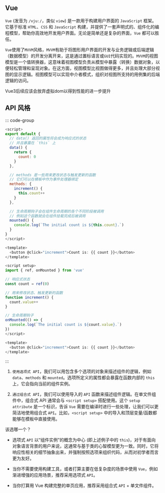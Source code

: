 ## Vue

`Vue` (发音为 `/vjuː/`，类似 `view`) 是一款用于构建用户界面的 `JavaScript` 框架。它基于标准 `HTML`、`CSS` 和 `JavaScript` 构建，并提供了一套声明式的、组件化的编程模型，帮助你高效地开发用户界面。无论是简单还是复杂的界面，`Vue` 都可以胜任。

`Vue`使用了`MVVM`风格，`MVVM`有助于将图形用户界面的开发与业务逻辑或后端逻辑（数据模型）的开发分离开来，这是通过置标语言或`GUI`代码实现的。`MVVM`的视图模型是一个值转换器，这意味着视图模型负责从模型中暴露（转换）数据对象，以便轻松管理和呈现对象。在这方面，视图模型比视图做得更多，并且处理大部分视图的显示逻辑。视图模型可以实现中介者模式，组织对视图所支持的用例集的后端逻辑的访问。

Vue3后续应该会放弃虚拟dom以得到性能的进一步提升

## API 风格


::: code-group

```js [选项式 API (Options API)]
<script>
export default {
  // data() 返回的属性将会成为响应式的状态
  // 并且暴露在 `this` 上
  data() {
    return {
      count: 0
    }
  },

  // methods 是一些用来更改状态与触发更新的函数
  // 它们可以在模板中作为事件处理器绑定
  methods: {
    increment() {
      this.count++
    }
  },

  // 生命周期钩子会在组件生命周期的各个不同阶段被调用
  // 例如这个函数就会在组件挂载完成后被调用
  mounted() {
    console.log(`The initial count is ${this.count}.`)
  }
}
</script>

<template>
  <button @click="increment">Count is: {{ count }}</button>
</template>
```

```ts [组合式 API (Composition API)]
<script setup>
import { ref, onMounted } from 'vue'

// 响应式状态
const count = ref(0)

// 用来修改状态、触发更新的函数
function increment() {
  count.value++
}

// 生命周期钩子
onMounted(() => {
  console.log(`The initial count is ${count.value}.`)
})
</script>

<template>
  <button @click="increment">Count is: {{ count }}</button>
</template>
```

:::

1. `使用选项式 API`，我们可以用包含多个选项的对象来描述组件的逻辑，例如 `data`、`methods` 和 `mounted`。选项所定义的属性都会暴露在函数内部的 `this` 上，它会指向当前的组件实例。

2. `通过组合式 API`，我们可以使用导入的 `API` 函数来描述组件逻辑。在单文件组件中，组合式 API 通常会与 `<script setup>` 搭配使用。这个 `setup attribute` 是一个标识，告诉 `Vue` 需要在编译时进行一些处理，让我们可以更简洁地使用组合式 `API`。比如，`<script setup>` 中的导入和顶层变量/函数都能够在模板中直接使用。


该选哪一个？

- 选项式 `API` 以“组件实例”的概念为中心 (即上述例子中的 `this`)，对于有面向对象语言背景的用户来说，这通常与基于类的心智模型更为一致。同时，它将响应性相关的细节抽象出来，并强制按照选项来组织代码，从而对初学者而言更为友好。

- 当你不需要使用构建工具，或者打算主要在低复杂度的场景中使用 `Vue`，例如渐进增强的应用场景，推荐采用选项式 `API`。

- 当你打算用 Vue 构建完整的单页应用，推荐采用组合式 `API` + 单文件组件。
